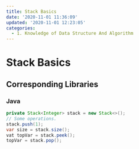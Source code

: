```yaml
---
title: Stack Basics
date: '2020-11-01 11:36:09'
updated: '2020-11-01 12:23:05'
categories:
  - 1. Knowledge of Data Structure And Algorithm
---
```

# Stack Basics

## Corresponding Libraries

### Java

```java
private Stack<Integer> stack = new Stack<>();
// Some operations.
stack.push(1);
var size = stack.size();
vat topVar = stack.peek();
topVar = stack.pop();
```

